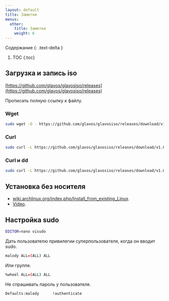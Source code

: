 ```yaml
---
layout: default
title: Заметки
menus:
  other:
    title: Заметки
    weight: 6
---
```


Содержание
{: .text-delta }

1. TOC
{:toc}

## Загрузка и запись iso

[https://github.com/glavos/glavosiso/releases](https://github.com/glavos/glavosiso/releases)

Прописать полную ссылку к файлу.

### Wget

```bash
sudo wget -O - https://github.com/glavos/glavosiso/releases/download/v1.0.0/*.iso > /dev/sdX && sync
```

### Curl

```bash
sudo curl -L https://github.com/glavos/glavosiso/releases/download/v1.0.0/*.iso > /dev/sdX && sync
```

### Curl и dd

```bash
sudo curl -L https://github.com/glavos/glavosiso/releases/download/v1.0.0/*.iso | dd bs=4M of=/dev/sdX status=progress && sync
```

## Установка без носителя

- [wiki.archlinux.org/index.php/Install_from_existing_Linux](https://wiki.archlinux.org/index.php/Install_from_existing_Linux).
- [Video](https://www.youtube.com/watch?v=ZKupJjG8AW0&t=335s).


## Настройка sudo

```bash
EDITOR=nano visudo
```

Дать пользователю привилегии суперпользователя, когда он вводит sudo.

```bash
malody ALL=(ALL) ALL
```

Или группе.

```bash
%wheel ALL=(ALL) ALL
```

Не спрашивать пароль у пользователя.

```bash
Defaults:malody      !authenticate
```
